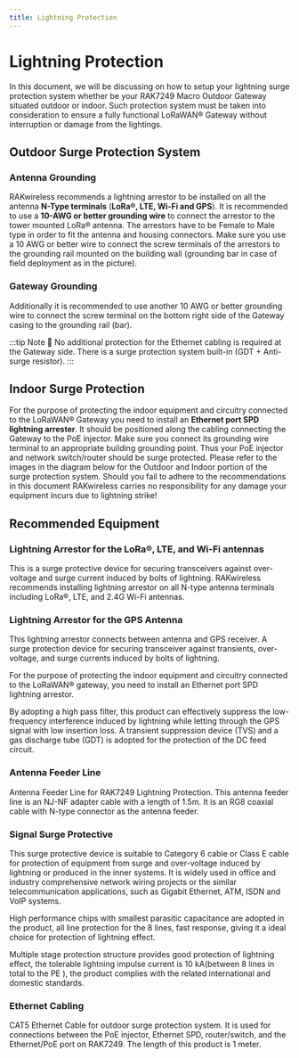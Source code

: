 ```yaml
---
title: Lightning Protection
---
```

# Lightning Protection

In this document, we will be discussing on how to setup your lightning surge protection system whether be your RAK7249 Macro Outdoor Gateway situated outdoor or indoor. Such protection system must be taken into consideration to ensure a fully functional LoRaWAN® Gateway without interruption or damage from the lightings.

<rk-img
  src="/assets/images/quick-start-guide/rak7249/Outdoor Deployment/Lighting Protection/Diagram.jpg"
  width="100%"
  figure-number="1"
  caption="Full Lighting Protection Set-up Diagram"
/>

## Outdoor Surge Protection System

### Antenna Grounding

RAKwireless recommends a lightning arrestor to be installed on all the antenna **N-Type
terminals** (**LoRa®, LTE, Wi-Fi and GPS**). It is recommended to use a **10-AWG or better
grounding wire** to connect the arrestor to the tower mounted LoRa® antenna. The arrestors
have to be Female to Male type in order to fit the antenna and housing connectors. Make
sure you use a 10 AWG or better wire to connect the screw terminals of the arrestors to
the grounding rail mounted on the building wall (grounding bar in case of field deployment
as in the picture).

### Gateway Grounding

Additionally it is recommended to use another 10 AWG or better grounding wire to
connect the screw terminal on the bottom right side of the Gateway casing to the
grounding rail (bar).

:::tip Note
:pencil: No additional protection for the Ethernet cabling is required at the Gateway side. There is a surge protection system built-in (GDT + Anti-surge resistor).
:::

## Indoor Surge Protection

For the purpose of protecting the indoor equipment and circuitry connected to the LoRaWAN®
Gateway you need to install an **Ethernet port SPD lightning arrester**. It should be positioned along the cabling connecting the Gateway to the PoE injector. Make sure you connect its
grounding wire terminal to an appropriate building grounding point. Thus your PoE
injector and network switch/router should be surge protected. Please refer to the images in the diagram below for the Outdoor and Indoor portion of the
surge protection system. Should you fail to adhere to the recommendations in this
document RAKwireless carries no responsibility for any damage your equipment incurs
due to lightning strike!

## Recommended Equipment

### Lightning Arrestor for the LoRa®, LTE, and Wi-Fi antennas

<rk-img
  src="/assets/images/quick-start-guide/rak7249/Outdoor Deployment/Lighting Protection/lora-lightning-arrestor.png"
  width="40%"
  figure-number="2"
  caption="Lightning Arrestor for LoRa® , LTE and Wi-Fi Antennas"
/>

<rk-btn
  src="https://store.rakwireless.com/products/lightning-arrestor"
  label="Buy a Lightning Arrestor For LoRa®, LTE and Wi-Fi"
/>

This is a surge protective device for securing transceivers against over-voltage and surge current induced by bolts of lightning. RAKwireless recommends installing lightning arrestor on all N-type antenna terminals including LoRa®, LTE, and 2.4G Wi-Fi antennas.

### Lightning Arrestor for the GPS Antenna

<rk-img
  src="/assets/images/quick-start-guide/rak7249/Outdoor Deployment/Lighting Protection/gps-lightning-arrestor.png"
  width="60%"
  figure-number="3"
  caption="Lightning Arrestor for GPS"
/>

<rk-btn
  src="https://store.rakwireless.com/products/lightning-arrestor-for-gps-antenna"
  label="Buy a Lightning Arrestor for GPS"
/>

This lightning arrestor connects between antenna and GPS receiver. A surge protection device for securing transceiver against transients, over-voltage, and surge currents induced by bolts of lightning.

For the purpose of protecting the indoor equipment and circuitry connected to the LoRaWAN® gateway, you need to install an Ethernet port SPD lightning arrestor.

By adopting a high pass filter, this product can effectively suppress the low-frequency interference induced by lightning while letting through the GPS signal with low insertion loss. A transient suppression device (TVS) and a gas discharge tube (GDT) is adopted for the protection of the DC feed circuit.

### Antenna Feeder Line

<rk-img
  src="/assets/images/quick-start-guide/rak7249/Outdoor Deployment/Lighting Protection/antenna-feeder-line.png"
  width="75%"
  figure-number="4"
  caption="Antenna Feeder Line"
/>

<rk-btn
  src="https://store.rakwireless.com/products/antenna-feeder-line"
  label="Buy an Antenna Feeder Line"
/>

Antenna Feeder Line for RAK7249 Lightning Protection. This antenna feeder line is an NJ-NF adapter cable with a length of 1.5m. It is an RG8 coaxial cable with N-type connector as the antenna feeder.

### Signal Surge Protective

<rk-img
  src="/assets/images/quick-start-guide/rak7249/Outdoor Deployment/Lighting Protection/surge-protective.png"
  width="100%"
  figure-number="5"
  caption="Signal Surge Protective Device"
/>

<rk-btn
  src="https://store.rakwireless.com/products/signal-surge-protective"
  label="Buy a Signal Surge Protective Device"
/>

This surge protective device is suitable to Category 6 cable or Class E cable for protection of equipment from surge and over-voltage induced by lightning or produced in the inner systems. It is widely used in office and industry comprehensive network wiring projects or the similar telecommunication applications, such as Gigabit Ethernet, ATM, ISDN and VoIP systems.

High performance chips with smallest parasitic capacitance are adopted in the product, all line protection for the 8 lines, fast response, giving it a ideal choice for protection of lightning effect.

Multiple stage protection structure provides good protection of lightning effect, the tolerable lightning impulse current is 10 kA(between 8 lines in total to the PE ), the product complies with the related international and domestic standards.

### Ethernet Cabling

<rk-img
  src="/assets/images/quick-start-guide/rak7249/Outdoor Deployment/Lighting Protection/ethernet-cable.png"
  width="75%"
  figure-number="6"
  caption="Ethernet Cabling"
/>

<rk-btn
  src="https://store.rakwireless.com/products/cat5-ethernet-cable"
  label="Buy an Ethernet Cable"
/>

CAT5 Ethernet Cable for outdoor surge protection system. It is used for connections between the PoE injector, Ethernet SPD, router/switch, and the Ethernet/PoE port on RAK7249. The length of this product is 1 meter.